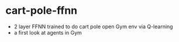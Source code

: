 # cart-pole-ffnn
- 2 layer FFNN trained to do cart pole open Gym env via Q-learning
- a first look at agents in Gym
